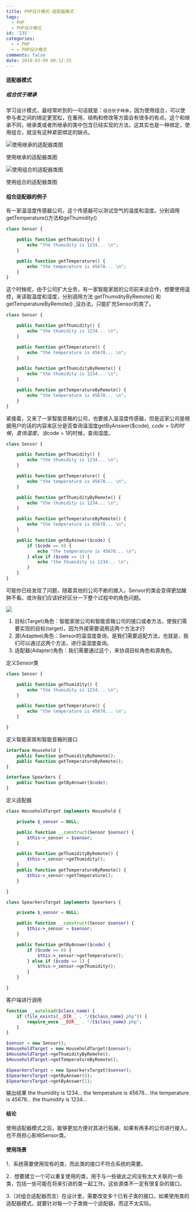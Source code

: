 ```yaml
---
title: PHP设计模式-适配器模式
tags:
  - PHP
  - PHP设计模式
id: '235'
categories:
  - - PHP
  - - PHP设计模式
comments: false
date: 2018-03-09 00:12:25
---
```


#### 适配器模式

##### 组合优于继承

学习设计模式，最经常听到的一句话就是：`组合优于继承`，因为使用组合，可以使参与者之间的绑定更宽松，在重用、结构和修改等方面会有很多的有点。这个和继承不同，继承类或者所继承的类中包含已经实现的方法，这其实也是一种绑定，使用组合，就没有这种紧密绑定的缺点。

![使用继承的适配器类图](/uploads/2018/02/%E4%BD%BF%E7%94%A8%E7%BB%A7%E6%89%BF%E7%9A%84%E9%80%82%E9%85%8D%E5%99%A8%E7%B1%BB%E5%9B%BE.png)

使用继承的适配器类图

![使用组合的适配器类图](/uploads/2018/02/%E4%BD%BF%E7%94%A8%E7%BB%A7%E6%89%BF%E7%9A%84%E9%80%82%E9%85%8D%E5%99%A8%E7%B1%BB%E5%9B%BE-2.png)

使用组合的适配器类图

#### 组合适配器的例子

有一家温湿度传感器公司，这个传感器可以测试空气的温度和湿度。分别调用getTemperature()方法和geThumidity()

```php
class Sensor {

    public function getThumidity() {
        echo "the thumidity is 1234... \n";
    }

    public function getTemperature() {
        echo "the temperature is 45678... \n";
    }
}
```

这个时候呢，由于公司扩大业务，有一家智能家居的公司前来谈合作，想要使用遥控，来读取温度和湿度，分别调用方法 getThumidityByRemote() 和getTemperatureByRemote() ,没办法，只能扩充Sensor的类了。

```php
class Sensor {

    public function getThumidity() {
        echo "the thumidity is 1234... \n";
    }

    public function getTemperature() {
        echo "the temperature is 45678... \n";
    }

    public function getThumidityByRemote() {
        echo "the thumidity is 1234... \n";
    }

    public function getTemperatureByRemote() {
        echo "the temperature is 45678... \n";
    }
}
```

紧接着，又来了一家智能音箱的公司，也要接入温湿度传感器，但是这家公司是根据用户的话的内容来区分是否查询温湿度getByAnswer($code), $code = 0的时候，查询温度，当$code = 1的时候，查询湿度。

```php
class Sensor {

    public function getThumidity() {
        echo "the thumidity is 1234... \n";
    }

    public function getTemperature() {
        echo "the temperature is 45678... \n";
    }

    public function getThumidityByRemote() {
        echo "the thumidity is 1234... \n";
    }

    public function getTemperatureByRemote() {
        echo "the temperature is 45678... \n";
    }

    public function getByAsnwer($code) {
        if ($code == 0) {
            echo "the temperature is 45678... \n";
        } else if ($code == 1) {
            echo "the thumidity is 1234... \n";
        }
    }
}
```

可能你已经发现了问题，随着其他的公司不断的接入，Sensor的类会变得更加臃肿不看。或许我们应该好好区分一下整个过程中的角色问题。

![](/uploads/2018/03/Adapter-300x235.png)

1.  目标(Target)角色：智能家居公司和智能音箱公司的接口或者方法，使我们需要实现的目标(target)，因为外接需要调用这两个方法才行
2.  源(Adaptee)角色：Sensor的温湿度查询，是我们需要适配方法，也就是，我们可以通过这两个方法，进行温湿度查询。
3.  适配器(Adapter)角色：我们需要通过这个，来协调目标角色和源角色。

定义Sensor类

```php
class Sensor {

    public function geThumidity() {
        echo "the thumidity is 1234... \n";
    }

    public function getTemperature() {
        echo "the temperature is 45678... \n";
    }

}
```

定义智能家居和智能音箱的接口

```php
interface Household {
    public function geThumidityByRemote();
    public function getTemperatureByRemote();
}
```

```php
interface Spearkers {
    public function getByAnswer($code);
}
```

定义适配器

```php
class HouseholdTarget implements Household {

    private $_sensor = NULL;

    public function __construct(Sensor $sensor) {
        $this->_sensor = $sensor;
    }

    public function geThumidityByRemote() {
        $this->_sensor->geThumidity();
    }
    public function getTemperatureByRemote() {
        $this->_sensor->getTemperature();
    }

}
```

```php
class SpearkersTargat implements Spearkers {

    private $_sensor = NULL;

    public function __construct(Sensor $sensor) {
        $this->_sensor = $sensor;
    }

    public function getByAnswer($code) {
        if ($code == 0) {
            $this->_sensor->getTemperature();
        } else if ($code == 1) {
            $this->_sensor->geThumidity();
        }
    }

}
```

客户端进行调用

```php
function __autoload($class_name) {
    if (file_exists(__DIR__ . "/{$class_name}.php")) {
        require_once __DIR__ . "/{$class_name}.php";
    }
}

$sensor = new Sensor();
$HouseholdTarget = new HouseholdTarget($sensor);
$HouseholdTarget->geThumidityByRemote();
$HouseholdTarget->getTemperatureByRemote();

$SpearkersTargat = new SpearkersTargat($sensor);
$SpearkersTargat->getByAnswer(0);
$SpearkersTargat->getByAnswer(1);
```

输出结果 the thumidity is 1234... the temperature is 45678... the temperature is 45678... the thumidity is 1234...

#### 结论

使用适配器模式之后，能够更加方便对其进行拓展，如果有再多的公司进行接入，也不用担心影响Sensor类。

#### 使用场景

1．系统需要使用现有的类，而此类的接口不符合系统的需要。

2．想要建立一个可以重复使用的类，用于与一些彼此之间没有太大关联的一些类，包括一些可能在将来引进的类一起工作。这些源类不一定有很复杂的接口。

3.（对组合适配器而言）在设计里，需要改变多个已有子类的接口，如果使用类的适配器模式，就要针对每一个子类做一个适配器，而这不太实际。